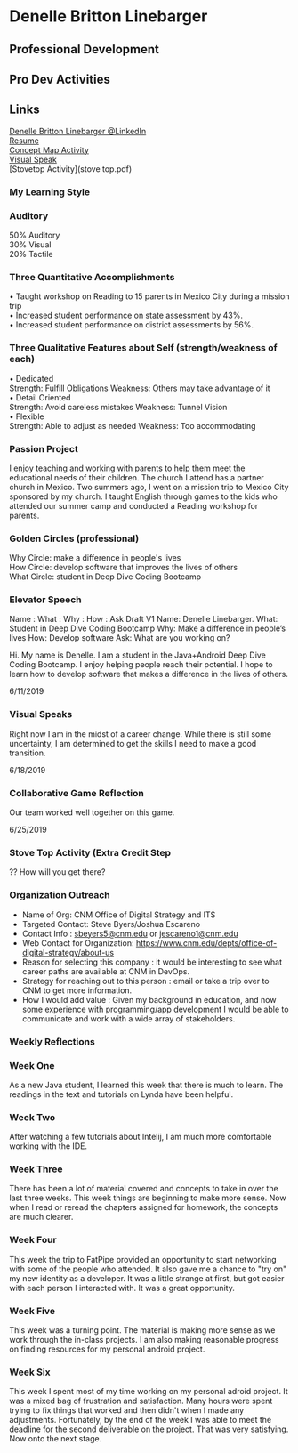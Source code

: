 # Denelle Britton Linebarger
## Professional Development

## Pro Dev Activities


## Links  
   
[Denelle Britton Linebarger @LinkedIn](https://www.linkedin.com/in/denelle-britton-linebarger/)  
[Resume](resume.md)   
[Concept Map Activity](conceptmap.pdf)   
[Visual Speak](pro_dev_pic.pdf)  
[Stovetop Activity](stove top.pdf)  







### My Learning Style

### Auditory
50% Auditory  
30% Visual  
20% Tactile  


### Three Quantitative Accomplishments  
•	Taught workshop on Reading to 15 parents in Mexico City during a mission trip  
•	Increased student performance on state assessment by 43%.  
•	Increased student performance on district assessments by 56%.  

### Three Qualitative Features about Self (strength/weakness of each)  
•	Dedicated  
Strength: Fulfill Obligations   Weakness: Others may take advantage of it  
•	Detail Oriented  
Strength: Avoid careless mistakes Weakness: Tunnel Vision  
•	Flexible   
Strength: Able to adjust as needed Weakness: Too accommodating  


### Passion Project    
I enjoy teaching and working with parents to help them meet the educational needs of their children. The church I attend has a partner church in Mexico. Two summers ago, I went on a mission trip to Mexico City sponsored by my church. I taught English through games to the kids who attended our summer camp and conducted a Reading workshop for parents.  
	

### Golden Circles (professional)  

Why Circle: make a difference in people's lives  
How Circle: develop software that improves the lives of others  
What Circle: student in Deep Dive Coding Bootcamp

 
### Elevator Speech
Name : What : Why : How : Ask
Draft V1
Name:  Denelle Linebarger.
What:  Student in Deep Dive Coding Bootcamp
Why: Make a difference in people’s lives
How: Develop software
Ask: What are you working on?  

Hi. My name is Denelle. I am a student in the Java+Android Deep Dive Coding Bootcamp. I enjoy helping people reach their potential. I hope to learn how to develop software that makes a difference in the lives of others.

6/11/2019  
### Visual Speaks  

Right now I am in the midst of a career change. While there is still some uncertainty, I am determined to get the skills I need to make a good transition.  

6/18/2019
### Collaborative Game Reflection  
Our team worked well together on this game.  

6/25/2019
### Stove Top Activity (Extra Credit Step
?? How will you get there?

### Organization Outreach

* Name of Org: CNM Office of Digital Strategy and ITS  
* Targeted Contact: Steve Byers/Joshua Escareno  
* Contact Info : sbeyers5@cnm.edu or jescareno1@cnm.edu  
* Web Contact for Organization: https://www.cnm.edu/depts/office-of-digital-strategy/about-us  
* Reason for selecting this company : it would be interesting to see what career paths are available at CNM in DevOps.  
* Strategy for reaching out to this person : email or take a trip over to CNM to get more information.  
* How I would add value : Given my background in education, and now some experience with programming/app development I would be able to communicate and work with a wide array of stakeholders.


### Weekly Reflections

### Week One  
As a new Java student, I learned this week that there is much to learn. The readings in the text and tutorials on Lynda have been helpful.

### Week Two
After watching a few tutorials about Intelij, I am much more comfortable working with the IDE. 

### Week Three 
There has been a lot of material covered and concepts to take in over the last three weeks. This week things are beginning to make 
more sense.  Now when I read or reread the chapters assigned for homework, the concepts are much clearer.


### Week Four
This week the trip to FatPipe provided an opportunity to start networking with some of the people who attended. It also gave me a chance to "try on" my new identity as a developer.  It was a little strange at first, but got easier with each person I interacted with.  It was a great opportunity.


### Week Five
This week was a turning point.  The material is making more sense as we work through the in-class projects. I am also making reasonable progress on finding resources for my personal android project.  


### Week Six
This week I spent most of my time working on my personal adroid project.  It was a mixed bag of frustration and satisfaction. Many hours were spent trying to fix things that worked and then didn't when I made any adjustments. Fortunately, by the end of the week I was able to meet the deadline for the second deliverable on the project. That was very satisfying. Now onto the next stage. 





